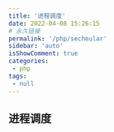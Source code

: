 ```yaml
---
title: '进程调度'
date: 2022-04-08 15:26:15
# 永久链接
permalink: '/php/secheular'
sidebar: 'auto'
isShowComment: true
categories:
 - php
tags:
 - null
---
```




## 进程调度